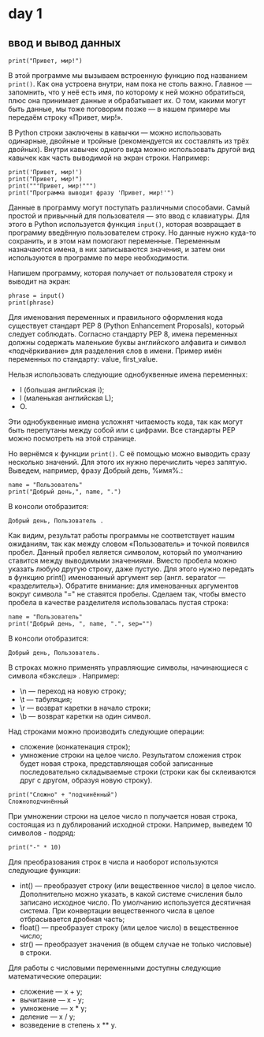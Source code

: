 # day 1
## ввод и вывод данных
```
print("Привет, мир!")
```
В этой программе мы вызываем встроенную функцию под названием ```print()```. Как она устроена внутри, нам пока не столь важно. Главное — запомнить, что у неё есть имя, по которому к ней можно обратиться, плюс она принимает данные и обрабатывает их. О том, какими могут быть данные, мы тоже поговорим позже — в нашем примере мы передаём строку «Привет, мир!».

В Python строки заключены в кавычки — можно использовать одинарные, двойные и тройные (рекомендуется их составлять из трёх двойных). Внутри кавычек одного вида можно использовать другой вид кавычек как часть выводимой на экран строки.
Например:
```
print('Привет, мир!')
print("Привет, мир!")
print("""Привет, мир!""")
print("Программа выводит фразу 'Привет, мир!'")
```
Данные в программу могут поступать различными способами. Самый простой и привычный для пользователя — это ввод с клавиатуры. Для этого в Python используется функция ```input()```, которая возвращает в программу введённую пользователем строку. Но данные нужно куда-то сохранить, и в этом нам помогают переменные. Переменным назначаются имена, в них записываются значения, и затем они используются в программе по мере необходимости.

Напишем программу, которая получает от пользователя строку и выводит на экран:
```
phrase = input()
print(phrase)
```
Для именования переменных и правильного оформления кода существует стандарт PEP 8 (Python Enhancement Proposals), который следует соблюдать. Согласно стандарту PEP 8, имена переменных должны содержать маленькие буквы английского алфавита и символ «подчёркивание» для разделения слов в имени. Пример имён переменных по стандарту: value, first_value.

Нельзя использовать следующие однобуквенные имена переменных:
- I (большая английская i);
- l (маленькая английская L);
- O.

Эти однобуквенные имена усложнят читаемость кода, так как могут быть перепутаны между собой или с цифрами. Все стандарты PEP можно посмотреть на этой странице.

Но вернёмся к функции ```print()```. С её помощью можно выводить сразу несколько значений. Для этого их нужно перечислить через запятую. Выведем, например, фразу Добрый день, %имя%.:
```
name = "Пользователь"
print("Добрый день,", name, ".")
```
В консоли отобразится:
```
Добрый день, Пользователь .
```
Как видим, результат работы программы не соответствует нашим ожиданиям, так как между словом «Пользователь» и точкой появился пробел. Данный пробел является символом, который по умолчанию ставится между выводимыми значениями. Вместо пробела можно указать любую другую строку, даже пустую. Для этого нужно передать в функцию print() именованный аргумент sep (англ. separator — «разделитель»). Обратите внимание: для именованных аргументов вокруг символа "=" не ставятся пробелы. Сделаем так, чтобы вместо пробела в качестве разделителя использовалась пустая строка:
```
name = "Пользователь"
print("Добрый день, ", name, ".", sep="")
```
В консоли отобразится:
```
Добрый день, Пользователь.
```
В строках можно применять управляющие символы, начинающиеся с символа «бэкслеш» \. Например:
- \n — переход на новую строку;
- \t — табуляция;
- \r — возврат каретки в начало строки;
- \b — возврат каретки на один символ.

Над строками можно производить следующие операции:
- сложение (конкатенация строк);
- умножение строки на целое число.
Результатом сложения строк будет новая строка, представляющая собой записанные последовательно складываемые строки (строки как бы склеиваются друг с другом, образуя новую строку).
```
print("Сложно" + "подчинённый")
Сложноподчинённый
```
При умножении строки на целое число n получается новая строка, состоящая из n дублирований исходной строки. Например, выведем 10 символов - подряд:
```
print("-" * 10)
```
Для преобразования строк в числа и наоборот используются следующие функции:
- int() — преобразует строку (или вещественное число) в целое число. Дополнительно можно указать, в какой системе счисления было записано исходное число. По умолчанию используется десятичная система. При конвертации вещественного числа в целое отбрасывается дробная часть;
- float() — преобразует строку (или целое число) в вещественное число;
- str() — преобразует значения (в общем случае не только числовые) в строки.

Для работы с числовыми переменными доступны следующие математические операции:
- сложение — x + y;
- вычитание — x - y;
- умножение — x * y;
- деление — x / y;
- возведение в степень x ** y.